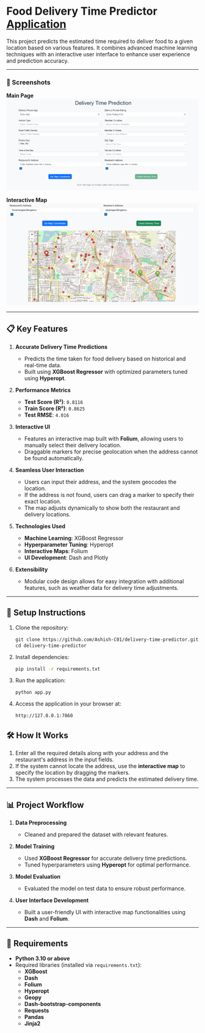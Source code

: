 # Food Delivery Time Predictor [Application](https://huggingface.co/spaces/ashish-001/delivery-time-predictor)

This project predicts the estimated time required to deliver food to a given location based on various features. It combines advanced machine learning techniques with an interactive user interface to enhance user experience and prediction accuracy.

---
### 📸 Screenshots  
**Main Page**  
![Main Page](main-page.png)  

**Interactive Map**  
![Interactive Map](main-page-2.png)  

---

## 📋 Key Features

1. **Accurate Delivery Time Predictions**  
   - Predicts the time taken for food delivery based on historical and real-time data.  
   - Built using **XGBoost Regressor** with optimized parameters tuned using **Hyperopt**.

2. **Performance Metrics**  
   - **Test Score (R²)**: `0.8116`  
   - **Train Score (R²)**: `0.8625`  
   - **Test RMSE**: `4.016`

3. **Interactive UI**  
   - Features an interactive map built with **Folium**, allowing users to manually select their delivery location.  
   - Draggable markers for precise geolocation when the address cannot be found automatically.  

4. **Seamless User Interaction**  
   - Users can input their address, and the system geocodes the location.  
   - If the address is not found, users can drag a marker to specify their exact location.  
   - The map adjusts dynamically to show both the restaurant and delivery locations.  

5. **Technologies Used**  
   - **Machine Learning**: XGBoost Regressor  
   - **Hyperparameter Tuning**: Hyperopt  
   - **Interactive Maps**: Folium  
   - **UI Development**: Dash and Plotly  

6. **Extensibility**  
   - Modular code design allows for easy integration with additional features, such as weather data for delivery time adjustments.

---

## 🚀 Setup Instructions

1. Clone the repository:  
   ```
   git clone https://github.com/Ashish-C01/delivery-time-predictor.git
   cd delivery-time-predictor
    ```
2. Install dependencies:
    ```bash
    pip install -r requirements.txt
    ```
3. Run the application:
    ```
    python app.py
    ```
4. Access the application in your browser at:
    ```
    http://127.0.0.1:7860
    ```
## 🛠️ How It Works

1. Enter all the required details along with your address and the restaurant's address in the input fields.  
2. If the system cannot locate the address, use the **interactive map** to specify the location by dragging the markers.  
3. The system processes the data and predicts the estimated delivery time.  

---

## 📊 Project Workflow

1. **Data Preprocessing**  
   - Cleaned and prepared the dataset with relevant features.  

2. **Model Training**  
   - Used **XGBoost Regressor** for accurate delivery time predictions.  
   - Tuned hyperparameters using **Hyperopt** for optimal performance.  

3. **Model Evaluation**  
   - Evaluated the model on test data to ensure robust performance.  

4. **User Interface Development**  
   - Built a user-friendly UI with interactive map functionalities using **Dash** and **Folium**.  

---

## 🧰 Requirements

- **Python 3.10 or above**  
- Required libraries (installed via `requirements.txt`):  
  - **XGBoost**  
  - **Dash**  
  - **Folium**  
  - **Hyperopt**  
  - **Geopy**  
  - **Dash-bootstrap-components**
  - **Requests**
  - **Pandas**
  - **Jinja2**


